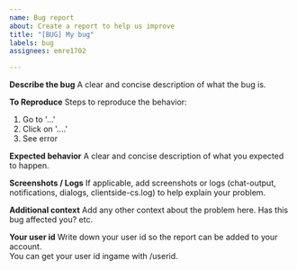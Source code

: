 ```yaml
---
name: Bug report
about: Create a report to help us improve
title: "[BUG] My bug"
labels: bug
assignees: emre1702

---
```


**Describe the bug**
A clear and concise description of what the bug is.

**To Reproduce**
Steps to reproduce the behavior:
1. Go to '...'
2. Click on '....'
3. See error

**Expected behavior**
A clear and concise description of what you expected to happen.

**Screenshots / Logs**
If applicable, add screenshots or logs (chat-output, notifications, dialogs, clientside-cs.log) to help explain your problem.

**Additional context**
Add any other context about the problem here.
Has this bug affected you? etc.

**Your user id**
Write down your user id so the report can be added to your account.  
You can get your user id ingame with /userid.
